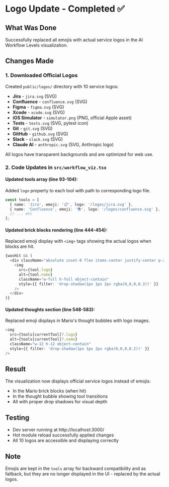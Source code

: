 # Logo Update - Completed ✅

## What Was Done

Successfully replaced all emojis with actual service logos in the AI Workflow Levels visualization.

## Changes Made

### 1. Downloaded Official Logos
Created `public/logos/` directory with 10 service logos:
- **Jira** - `jira.svg` (SVG)
- **Confluence** - `confluence.svg` (SVG)
- **Figma** - `figma.svg` (SVG)
- **Xcode** - `xcode.svg` (SVG)
- **iOS Simulator** - `simulator.png` (PNG, official Apple asset)
- **Tests** - `tests.svg` (SVG, pytest icon)
- **Git** - `git.svg` (SVG)
- **GitHub** - `github.svg` (SVG)
- **Slack** - `slack.svg` (SVG)
- **Claude AI** - `anthropic.svg` (SVG, Anthropic logo)

All logos have transparent backgrounds and are optimized for web use.

### 2. Code Updates in `src/workflow_viz.tsx`

#### Updated tools array (line 93-104):
Added `logo` property to each tool with path to corresponding logo file.

```typescript
const tools = [
  { name: 'Jira', emoji: '📋', logo: '/logos/jira.svg' },
  { name: 'Confluence', emoji: '📚', logo: '/logos/confluence.svg' },
  // ... etc
];
```

#### Updated brick blocks rendering (line 444-454):
Replaced emoji display with `<img>` tags showing the actual logos when blocks are hit.

```typescript
{wasHit && (
  <div className="absolute inset-0 flex items-center justify-center p-2">
    <img
      src={tool.logo}
      alt={tool.name}
      className="w-full h-full object-contain"
      style={{ filter: 'drop-shadow(1px 1px 2px rgba(0,0,0,0.3))' }}
    />
  </div>
)}
```

#### Updated thoughts section (line 548-583):
Replaced emoji displays in Mario's thought bubbles with logo images.

```typescript
<img
  src={tools[currentTool]?.logo}
  alt={tools[currentTool]?.name}
  className="w-12 h-12 object-contain"
  style={{ filter: 'drop-shadow(1px 1px 2px rgba(0,0,0,0.2))' }}
/>
```

## Result

The visualization now displays official service logos instead of emojis:
- In the Mario brick blocks (when hit)
- In the thought bubble showing tool transitions
- All with proper drop shadows for visual depth

## Testing

- Dev server running at http://localhost:3000/
- Hot module reload successfully applied changes
- All 10 logos are accessible and displaying correctly

## Note

Emojis are kept in the `tools` array for backward compatibility and as fallback, but they are no longer displayed in the UI - replaced by the actual logos.
